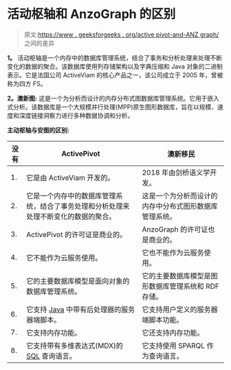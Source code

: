 # 活动枢轴和 AnzoGraph 的区别

> 原文:[https://www . geeksforgeeks . org/active pivot-and-ANZ graph/](https://www.geeksforgeeks.org/difference-between-activepivot-and-anzograph/)之间的差异

**1。**
活动枢轴是一个内存中的数据库管理系统，结合了事务和分析处理来处理不断变化的数据的聚合。该数据库使用列存储架构以及字典压缩和 Java 对象的二进制表示。它是法国公司 ActiveViam 的核心产品之一，该公司成立于 2005 年，曾被称为四方 FS。

**2。澳新图:**
这是一个为分析而设计的内存分布式图数据库管理系统。它用于嵌入式分析。该数据库是一个大规模并行处理(MPP)原生图形数据库，旨在以规模、速度和深度链接洞察力进行多种数据协调和分析。

**主动枢轴与安图的区别:**

<center>

| 没有 | ActivePivot | 澳新移民 |
| --- | --- | --- |
| 1. | 它是由 ActiveViam 开发的。 | 2018 年由剑桥语义学开发。 |
| 2. | 它是一个内存中的数据库管理系统，结合了事务处理和分析处理来处理不断变化的数据的聚合。 | 这是一个为分析而设计的内存中分布式图形数据库管理系统。 |
| 3. | ActivePivot 的许可证是商业的。 | AnzoGraph 的许可证也是商业的。 |
| 4. | 它不能作为云服务使用。 | 它也不能作为云服务使用。 |
| 5. | 它的主要数据库模型是面向对象的数据库管理系统。 | 它的主要数据库模型是图形数据库管理系统和 RDF 存储。 |
| 6. | 它支持 [Java](https://www.geeksforgeeks.org/java/) 中带有后处理器的服务器端脚本。 | 它支持用户定义的服务器端脚本功能。 |
| 7. | 它支持内存功能。 | 它还支持内存功能。 |
| 8. | 它支持带有多维表达式(MDX)的 [SQL](https://www.geeksforgeeks.org/sql-tutorial/) 查询语言。 | 它支持使用 SPARQL 作为查询语言。 |

</center>